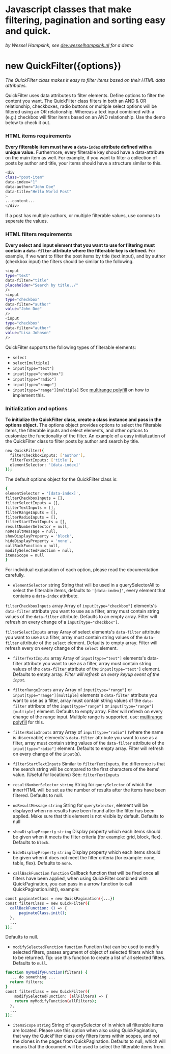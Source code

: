 # Javascript classes that make filtering, pagination and sorting easy and quick.

_by Wessel Hampsink, see [dev.wesselhampsink.nl](https://dev.wesselhampsink.nl) for a demo_

# new QuickFilter({options})
_The QuickFilter class makes it easy to filter items based on their HTML data attributes._

QuickFilter uses data attributes to filter elements. Define options to filter the content you want. The QuickFilter class filters in both an AND & OR relationship, checkboxes, radio buttons or multiple select options will be filtered using an OR relationship. Whereas a text input combined with a (e.g.) checkbox will filter items based on an AND relationship. Use the demo below to check it out.

### HTML items requirements
**Every filterable item must have a `data-index` attribute defined with a unique value.** Furthermore, every filterable key shoud have a data-attribute on the main item as well. For example, if you want to filter a collection of posts by author and title, your items should have a structure similar to this.

```sh
<div
class="post-item"
data-index="1"
data-author="John Doe"
data-title="Hello World Post"
>
...content...
</div>
```
If a post has multiple authors, or multiple filterable values, use commas to seperate the values.

### HTML filters requirements
**Every select and input element that you want to use for filtering must contain a `data-filter` attribute where the filterable key is defined.** For example, if we want to filter the post items by title (text input), and by author (checkbox input) the filters should be similar to the following.
```sh
<input
type="text"
data-filter="title"
placeholder="Search by title../"
/>
<input
type="checkbox"
data-filter="author"
value="John Doe"
/>
<input
type="checkbox"
data-filter="author"
value="Lisa Johnson"
/>
```
QuickFilter supports the following types of filterable elements:
- `select`
- `select[multiple]`
- `input[type="text"]`
- `input[type="checkbox"]`
- `input[type="radio"]`
- `input[type="range"]`
- `input[type="range"][multiple]` See [multirange polyfill](http://projects.verou.me/multirange/) on how to implement this.


### Initialization and options
**To initialize the QuickFilter class, create a class instance and pass in the options object.** The options object provides options to select the filterable items, the filterable inputs and select elements, and other options to customize the functionality of the filter. An example of a easy initialization of the QuickFilter class to filter posts by author and search by title.
```sh
new QuickFilter({
  filterCheckboxInputs: ['author'],
  filterTextInputs: ['title'],
  elementSelector: '[data-index]'
});
```
The default options object for the QuickFilter class is:
```sh
{
elementSelector = '[data-index]',
filterCheckboxInputs = [],
filterSelectInputs = [],
filterTextInputs = [],
filterRangeInputs = [],
filterRadioInputs = [],
filterStartTextInputs = [],
resultNumberSelector = null,
noResultMessage = null,
showDisplayProperty = 'block',
hideDisplayProperty = 'none',
callBackFunction = null,
modifySelectedFunction = null,
itemsScope = null
}
```

For individual explanation of each option, please read the documentation carefully.

- `elementSelector`
string String that will be used in a querySelectorAll to select the filterable items, defaults to `'[data-index]'`, every element that contains a `data-index` attribute.

`filterCheckboxInputs`
array Array of `input[type="checkbox"]` elements's `data-filter` attribute you want to use as a filter, array must contain string values of the `data-filter` attribute. Defaults to an empty array. Filter will refresh on every change of a `input[type="checkbox"]`.

`filterSelectInputs`
array Array of select elements's `data-filter` attribute you want to use as a filter, array must contain string values of the `data-filter` attribute of the `select` element. Defaults to empty array. Filter will refresh every on every change of the `select` element.

- `filterTextInputs`
array Array of `input[type="text"]` elements's data-filter attribute you want to use as a filter, array must contain string values of the `data-filter` attribute of the `input[type="text"]` element. Defaults to empty array. _Filter will refresh on every keyup event of the `input`._

- `filterRangeInputs`
array Array of `input[type="range"]` or `input[type="range"][multiple]` elements's `data-filter` attribute you want to use as a filter, array must contain string values of the `data-filter` attribute of the `input[type="range"]` or `input[type="range"][multiple]` element. Defaults to empty array. Filter will refresh on every change of the range input. Multiple range is supported, use: [multirange polyfill](http://projects.verou.me/multirange/) for this.

- `filterRadioInputs`
array Array of `input[type="radio"]` (where the name is discernable) elements's `data-filter` attribute you want to use as a filter, array must contain string values of the `data-filter` attribute of the `input[type="radio"]` element. Defaults to empty array. Filter will refresh on every change of the `input`(s).

- `filterStartTextInputs`
Similar to `filterTextInputs`, the difference is that the search string will be compared to the first characters of the items' value. (Useful for locations) See: `filterTextInputs`

- `resultNumberSelector`
`string` String for `querySelector` of which the innerHTML will be set as the number of results after the items have been filtered. Defaults to null.

- `noResultMessage`
`string` String for `querySelector`, element will be displayed when no results have been found after the filter has been applied. Make sure that this element is not visible by default. Defaults to null

- `showDisplayProperty`
`string` Display property which each items should be given when it meets the filter criteria (for example: grid, block, flex). Defaults to `block`.

- `hideDisplayProperty`
`string` Display property which each items should be given when it does not meet the filter criteria (for example: none, table, flex). Defaults to `none`.

- `callBackFunction`
`function` Callback function that will be fired once all filters have been applied, when using QuickFilter combined with QuickPagination, you can pass in a arrow function to call QuickPagination.init(), example:
```sh
const paginateClass = new QuickPagination({...})
const filterClass = new QuickFilter({
  callBackFunction: () => {
      paginateClass.init();
  },
  ...
});
```
Defaults to null.

- `modifySelectedFunction`
`function` Function that can be used to modify selected filters, passes argument of object of selected filters which has to be returned. Tip: use this function to create a list of all selected filters. Defaults to `null`.

```sh
function myModifyFunction(filters) {
  ... do something ...
  return filters;
}
const filterClass = new QuickFilter({
    modifySelectedFunction: (allFilters) => {
    return myModifyFunction(allFilters);
  },
  ...
});
```

- `itemsScope`
`string` String of querySelector of in which all filterable items are located. Please use this option when also using QuickPagination, that way the QuickFilter class only filters items within scopes, and not the clones in the pages from QuickPagination. Defaults to null, which will means that the document will be used to select the filterable items from.
